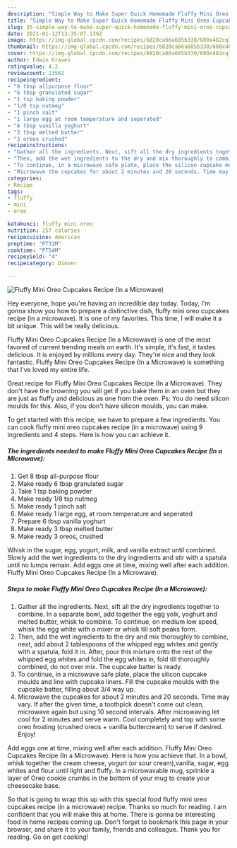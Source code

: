 ```yaml
---
description: "Simple Way to Make Super Quick Homemade Fluffy Mini Oreo Cupcakes Recipe (In a Microwave)"
title: "Simple Way to Make Super Quick Homemade Fluffy Mini Oreo Cupcakes Recipe (In a Microwave)"
slug: 35-simple-way-to-make-super-quick-homemade-fluffy-mini-oreo-cupcakes-recipe-in-a-microwave
date: 2021-01-12T13:35:07.139Z
image: https://img-global.cpcdn.com/recipes/6820ca66a685b330/680x482cq70/fluffy-mini-oreo-cupcakes-recipe-in-a-microwave-recipe-main-photo.jpg
thumbnail: https://img-global.cpcdn.com/recipes/6820ca66a685b330/680x482cq70/fluffy-mini-oreo-cupcakes-recipe-in-a-microwave-recipe-main-photo.jpg
cover: https://img-global.cpcdn.com/recipes/6820ca66a685b330/680x482cq70/fluffy-mini-oreo-cupcakes-recipe-in-a-microwave-recipe-main-photo.jpg
author: Edwin Graves
ratingvalue: 4.2
reviewcount: 13562
recipeingredient:
- "8 tbsp allpurpose flour"
- "6 tbsp granulated sugar"
- "1 tsp baking powder"
- "1/8 tsp nutmeg"
- "1 pinch salt"
- "1 large egg at room temperature and seperated"
- "6 tbsp vanilla yoghurt"
- "3 tbsp melted butter"
- "3 oreos crushed"
recipeinstructions:
- "Gather all the ingredients. Next, sift all the dry ingredients together to combine. In a separate bowl, add together the egg yolk, yoghurt and melted butter, whisk to combine. To continue, on medium low speed, whisk the egg white with a mixer or whisk till soft peaks form."
- "Then, add the wet ingredients to the dry and mix thoroughly to combine, next, add about 2 tablespoons of the whipped egg whites and gently with a spatula, fold it in. After, pour this mixture onto the rest of the whipped egg whites and fold the egg whites in, fold till thoroughly combined, do not over mix. The cupcake batter is ready."
- "To continue, in a microwave safe plate, place the silicon cupcake moulds and line with cupcake liners. Fill the cupcake moulds with the cupcake batter, filling about 3/4 way up."
- "Microwave the cupcakes for about 2 minutes and 20 seconds. Time may vary. If after the given time, a toothpick doesn&#39;t come out clean, microwave again but using 10 second intervals. After microwaving let cool for 2 minutes and serve warm. Cool completely and top with some oreo frosting (crushed oreos + vanilla buttercream) to serve if desired. Enjoy!"
categories:
- Recipe
tags:
- fluffy
- mini
- oreo

katakunci: fluffy mini oreo 
nutrition: 257 calories
recipecuisine: American
preptime: "PT31M"
cooktime: "PT54M"
recipeyield: "4"
recipecategory: Dinner

---
```



![Fluffy Mini Oreo Cupcakes Recipe (In a Microwave)](https://img-global.cpcdn.com/recipes/6820ca66a685b330/680x482cq70/fluffy-mini-oreo-cupcakes-recipe-in-a-microwave-recipe-main-photo.jpg)

Hey everyone, hope you're having an incredible day today. Today, I'm gonna show you how to prepare a distinctive dish, fluffy mini oreo cupcakes recipe (in a microwave). It is one of my favorites. This time, I will make it a bit unique. This will be really delicious.

Fluffy Mini Oreo Cupcakes Recipe (In a Microwave) is one of the most favored of current trending meals on earth. It's simple, it's fast, it tastes delicious. It is enjoyed by millions every day. They're nice and they look fantastic. Fluffy Mini Oreo Cupcakes Recipe (In a Microwave) is something that I've loved my entire life.

Great recipe for Fluffy Mini Oreo Cupcakes Recipe (In a Microwave). They don&#39;t have the browning you will get if you bake them in an oven but they are just as fluffy and delicious as one from the oven. Ps: You do need silicon moulds for this. Also, if you don&#39;t have silicon moulds, you can make.


To get started with this recipe, we have to prepare a few ingredients. You can cook fluffy mini oreo cupcakes recipe (in a microwave) using 9 ingredients and 4 steps. Here is how you can achieve it.

<!--inarticleads1-->

##### The ingredients needed to make Fluffy Mini Oreo Cupcakes Recipe (In a Microwave):

1. Get 8 tbsp all-purpose flour
1. Make ready 6 tbsp granulated sugar
1. Take 1 tsp baking powder
1. Make ready 1/8 tsp nutmeg
1. Make ready 1 pinch salt
1. Make ready 1 large egg, at room temperature and seperated
1. Prepare 6 tbsp vanilla yoghurt
1. Make ready 3 tbsp melted butter
1. Make ready 3 oreos, crushed


Whisk in the sugar, egg, yogurt, milk, and vanilla extract until combined. Slowly add the wet ingredients to the dry ingredients and stir with a spatula until no lumps remain. Add eggs one at time, mixing well after each addition. Fluffy Mini Oreo Cupcakes Recipe (In a Microwave). 

<!--inarticleads2-->

##### Steps to make Fluffy Mini Oreo Cupcakes Recipe (In a Microwave):

1. Gather all the ingredients. Next, sift all the dry ingredients together to combine. In a separate bowl, add together the egg yolk, yoghurt and melted butter, whisk to combine. To continue, on medium low speed, whisk the egg white with a mixer or whisk till soft peaks form.
1. Then, add the wet ingredients to the dry and mix thoroughly to combine, next, add about 2 tablespoons of the whipped egg whites and gently with a spatula, fold it in. After, pour this mixture onto the rest of the whipped egg whites and fold the egg whites in, fold till thoroughly combined, do not over mix. The cupcake batter is ready.
1. To continue, in a microwave safe plate, place the silicon cupcake moulds and line with cupcake liners. Fill the cupcake moulds with the cupcake batter, filling about 3/4 way up.
1. Microwave the cupcakes for about 2 minutes and 20 seconds. Time may vary. If after the given time, a toothpick doesn&#39;t come out clean, microwave again but using 10 second intervals. After microwaving let cool for 2 minutes and serve warm. Cool completely and top with some oreo frosting (crushed oreos + vanilla buttercream) to serve if desired. Enjoy!


Add eggs one at time, mixing well after each addition. Fluffy Mini Oreo Cupcakes Recipe (In a Microwave). Here is how you achieve that. In a bowl, whisk together the cream cheese, yogurt (or sour cream),vanilla, sugar, egg whites and flour until light and fluffy. In a microwavable mug, sprinkle a layer of Oreo cookie crumbs in the bottom of your mug to create your cheesecake base. 

So that is going to wrap this up with this special food fluffy mini oreo cupcakes recipe (in a microwave) recipe. Thanks so much for reading. I am confident that you will make this at home. There is gonna be interesting food in home recipes coming up. Don't forget to bookmark this page in your browser, and share it to your family, friends and colleague. Thank you for reading. Go on get cooking!

